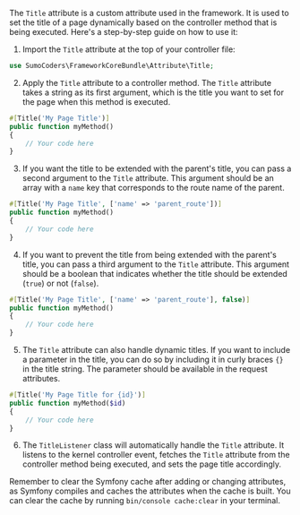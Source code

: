 The `Title` attribute is a custom attribute used in the framework. It is used to set the title of a page dynamically based on the controller method that is being executed. Here's a step-by-step guide on how to use it:

1. Import the `Title` attribute at the top of your controller file:

```php
use SumoCoders\FrameworkCoreBundle\Attribute\Title;
```

2. Apply the `Title` attribute to a controller method. The `Title` attribute takes a string as its first argument, which is the title you want to set for the page when this method is executed.

```php
#[Title('My Page Title')]
public function myMethod()
{
    // Your code here
}
```

3. If you want the title to be extended with the parent's title, you can pass a second argument to the `Title` attribute. This argument should be an array with a `name` key that corresponds to the route name of the parent.

```php
#[Title('My Page Title', ['name' => 'parent_route'])]
public function myMethod()
{
    // Your code here
}
```

4. If you want to prevent the title from being extended with the parent's title, you can pass a third argument to the `Title` attribute. This argument should be a boolean that indicates whether the title should be extended (`true`) or not (`false`).

```php
#[Title('My Page Title', ['name' => 'parent_route'], false)]
public function myMethod()
{
    // Your code here
}
```

5. The `Title` attribute can also handle dynamic titles. If you want to include a parameter in the title, you can do so by including it in curly braces `{}` in the title string. The parameter should be available in the request attributes.

```php
#[Title('My Page Title for {id}')]
public function myMethod($id)
{
    // Your code here
}
```

6. The `TitleListener` class will automatically handle the `Title` attribute. It listens to the kernel controller event, fetches the `Title` attribute from the controller method being executed, and sets the page title accordingly.

Remember to clear the Symfony cache after adding or changing attributes, as Symfony compiles and caches the attributes when the cache is built. You can clear the cache by running `bin/console cache:clear` in your terminal.
